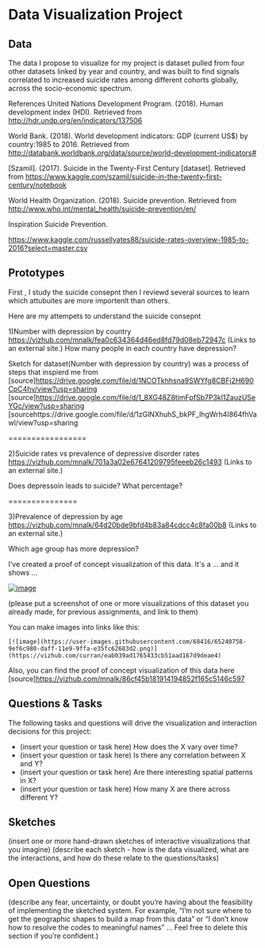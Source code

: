 # Data Visualization Project

## Data

The data I propose to visualize for my project is dataset pulled from four other datasets linked by year and country, and was built to find signals correlated to increased suicide rates among different cohorts globally, across the socio-economic spectrum.

References United Nations Development Program. (2018). Human development index (HDI). Retrieved from http://hdr.undp.org/en/indicators/137506

World Bank. (2018). World development indicators: GDP (current US$) by country:1985 to 2016. Retrieved from http://databank.worldbank.org/data/source/world-development-indicators#

[Szamil]. (2017). Suicide in the Twenty-First Century [dataset]. Retrieved from https://www.kaggle.com/szamil/suicide-in-the-twenty-first-century/notebook

World Health Organization. (2018). Suicide prevention. Retrieved from http://www.who.int/mental_health/suicide-prevention/en/

Inspiration Suicide Prevention.

https://www.kaggle.com/russellyates88/suicide-rates-overview-1985-to-2016?select=master.csv

## Prototypes

First , I study the suicide consepnt then I reviewd several sources to learn which attubuites are more importenlt than others.

Here are my attempets to understand the suicide consepnt


1)Number with depression by country
https://vizhub.com/mnalk/fea0c634364d46ed8fd79d08eb72947c (Links to an external site.)
How many people in each country have depression?


Sketch for dataset(Number with depression by country) was a process of steps that inspierd me from 
[source]https://drive.google.com/file/d/1NCOTkhhsna9SWYfg8CBFj2H690CpC4hv/view?usp=sharing
[source]https://drive.google.com/file/d/1_8XG48Z8timFpfSb7P3kl1ZauzUSeYGc/view?usp=sharing
[sourcehttps://drive.google.com/file/d/1zGlNXhuhS_bkPF_lhgWrh4I864fhVawl/view?usp=sharing

=================

2)Suicide rates vs prevalence of depressive disorder rates
https://vizhub.com/mnalk/701a3a02e67641209795feeeb26c1493 (Links to an external site.)

Does depressoin leads to suicide? What percentage?

===============

3)Prevalence of depression by age
https://vizhub.com/mnalk/64d20bde9bfd4b83a84cdcc4c8fa00b8 (Links to an external site.)

Which age group has more depression?

I’ve created a proof of concept visualization of this data. It's a ... and it shows ...

[![image](https://user-images.githubusercontent.com/68416/65240758-9ef6c980-daff-11e9-9ffa-e35fc62683d2.png)](https://vizhub.com/curran/eab039ad1765433cb51aad167d9deae4)

(please put a screenshot of one or more visualizations of this dataset you already made, for previous assignments, and link to them)

You can make images into links like this:

```
[![image](https://user-images.githubusercontent.com/68416/65240758-9ef6c980-daff-11e9-9ffa-e35fc62683d2.png)](https://vizhub.com/curran/eab039ad1765433cb51aad167d9deae4)
```


Also, you can find the proof of concept visualization of this data here [source]https://vizhub.com/mnalk/86cf45b181914194852f165c5146c597

## Questions & Tasks

The following tasks and questions will drive the visualization and interaction decisions for this project:

 * (insert your question or task here) How does the X vary over time?
 * (insert your question or task here) Is there any correlation between X and Y?
 * (insert your question or task here) Are there interesting spatial patterns in X?
 * (insert your question or task here) How many X are there across different Y?

## Sketches

(insert one or more hand-drawn sketches of interactive visualizations that you imagine)
(describe each sketch - how is the data visualized, what are the interactions, and how do these relate to the questions/tasks)

## Open Questions

(describe any fear, uncertainty, or doubt you’re having about the feasibility of implementing the sketched system. For example, “I’m not sure where to get the geographic shapes to build a map from this data” or “I don’t know how to resolve the codes to meaningful names” … Feel free to delete this section if you’re confident.)
